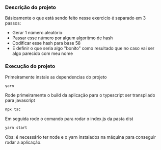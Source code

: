 ### Descrição do projeto
Básicamente o que está sendo feito nesse exercicio é separado em 3 passos:
- Gerar 1 número aleatório
- Passar esse número por algum algoritmo de hash
- Codificar esse hash para base 58
- E definir o que seria algo "bonito" como resultado que no caso vai ser algo
parecido com meu nome

### Execução do projeto
Primeiramente instale as dependencias do projeto
```bash
yarn
```
Rode primeiramente o build da aplicação para o typescript ser transpilado para
javascript
```bash
npx tsc
```
Em seguida rode o comando para rodar o index.js da pasta dist
```bash
yarn start
```
Obs: é necessário ter node e o yarn instalados na máquina para conseguir rodar
a aplicação.